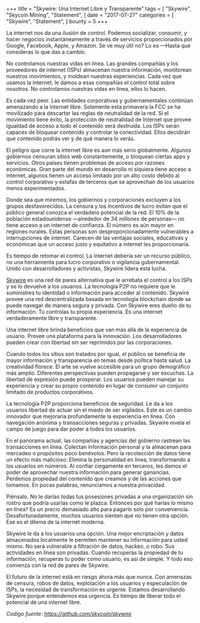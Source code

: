 +++
title = "Skywire: Una Internet Libre y Transparente"
tags = [
    "Skywire",
    "Skycoin Mining",
    "Statement",
]
date = "2017-07-27"
categories = [
    "Skywire",
    "Statement",
]
bounty = 5
+++

La internet nos da una ilusión de control. Podemos socializar, consumir, 
y hacer negocios instantáneamente a través de servicios proporcionados 
por Google, Facebook, Apple, y Amazon. Se ve muy útil no? Lo es —Hasta que consideras lo que das a cambio.

No controlamos nuestras vidas en línea. Las grandes compañías y 
los proveedores de internet (ISPs) almacenan nuestra información, 
monitorean nuestros movimientos, y moldean nuestras experiencias. 
Cada vez que usamos la internet, le damos a esas compañías el control 
total sobre nosotros. No controlamos nuestras vidas en línea, ellos lo hacen.

Es cada vez peor. Las entidades corporativas y gubernamentales continúan 
amenazando a la internet libre. Solamente esta primavera la FCC se ha movilizado 
para descartar las reglas de neutralidad de la red. Si el movimiento tiene éxito, 
la protección de neutralidad de Internet que provee igualdad de acceso a todo el 
contenido será destruida. Los ISPs serán capaces de bloquear contenido y controlar 
la conectividad. Ellos decidirán que contenido podrás ver y de qué manera lo verás.

El peligro que corre la internet libre es aun más serio globalmente. Algunos 
gobiernos censuran sitios web constantemente, o bloquean ciertas apps y 
servicios. Otros países tienen problemas de acceso por razones económicas. 
Gran parte del mundo en desarrollo ni siquiera tiene acceso a internet, algunos 
tienen un acceso limitado por un alto costo debido al control corporativo y 
estafas de terceros que se aprovechan de los usuarios menos experimentados.

Donde sea que miremos, los gobiernos y corporaciones excluyen a los grupos 
desfavorecidos. La censura y los incentivos de lucro evitan que el público 
general conozca el verdadero potencial de la red. El 10% de la población 
estadounidense —alrededor de 34 millones de personas— no tiene acceso a un 
internet de confianza. El número es aún mayor en regiones rurales. Estas personas 
son desproporcionadamente vulnerables a interrupciones de internet. Carecen de las 
ventajas sociales, educativas y económicas que un acceso justo y equitativo a internet 
les proporcionaría.

Es tiempo de retomar el control. La internet debería ser un recurso público, no 
una herramienta para lucro corporativo o vigilancia gubernamental. Unido con 
desarrolladores y activistas, Skywire lidera esta lucha. 

[Skywire](https://github.com/skycoin/skywire) es una red de pares alternativa 
que le arrebata el control a los ISPs y se lo devuelve a los usuarios. 
La tecnología P2P no requiere que le suministres tu identidad o información 
para acceder al contenido. Skywire provee una red descentralizada basada en 
tecnología blockchain donde se puede navegar de manera segura y privada. Con 
Skywire eres dueño de tu información. Tú controlas tu propia experiencia. 
Es una internet verdaderamente libre y transparente.

Una internet libre brinda beneficios que van más allá de la experiencia de usuario. 
Provee una plataforma para la innovación. Los desarrolladores pueden crear con 
libertad sin ser reprimidos por las corporaciones. 

Cuando todos los sitios son tratados por igual, el público se beneficia 
de mayor información y transparencia en temas desde política hasta salud. 
La creatividad florece. El arte se vuelve accesible para un grupo demográfico 
más amplio. Diferentes perspectivas pueden propagarse y ser escuchas. 
La libertad de expresión puede prosperar. Los usuarios pueden manejar su 
experiencia y crear su propio contenido en lugar de consumir un conjunto 
limitado de productos corporativos.

La tecnología P2P proporciona beneficios de seguridad. Le da a los usuarios 
libertad de actuar sin el miedo de ser vigilados. Este es un cambio innovador 
que mejoraría profundamente la experiencia en línea. Con navegación anónima y 
transacciones seguras y privadas. Skywire nivela el campo de juego para dar 
poder a todos los usuarios.

En el panorama actual, las compañías y agencias del gobierno rastrean las 
transacciones en línea. Colectan información personal y la almacenan para 
mercadeo o propósitos poco benévolos. Pero la recolección de datos tiene un 
efecto más malicioso:  Elimina la personalidad en línea, transformando a los 
usuarios en números. Al confiar ciegamente en terceros, les damos el poder de 
aprovechar nuestra información para generar ganancias. Perdemos propiedad del 
contenido que creamos y de las acciones que tomamos. En pocas palabras, 
renunciamos a nuestra privacidad.

Piénsalo. No le darías todas tus posesiones privadas a una organización sin rostro 
que podría usarlas como le plazca. Entonces por qué harías lo mismo en línea? 
Es un precio demasiado alto para pagarlo solo por conveniencia. Desafortunadamente, 
muchos usuarios sienten que no tienen otra opción. Ese es el dilema de la internet moderna.

Skywire le da a los usuarios una opción. Una mejor encriptación y datos almacenados 
localmente le permiten mantener su información para usted mismo. No será vulnerable a 
filtración de datos, hackeo, o robo. Sus actividades en línea son privadas. Cuando recuperas 
la propiedad de tu información, recuperas tu poder como usuario, es así de simple. 
Y todo eso comienza con la red de pares de Skywire.

El futuro de la internet está en riesgo ahora más que nunca. Con amenazas de censura, 
robos de datos, explotación a los usuarios y especulación de ISPs, la necesidad de 
transformación es urgente. Estamos desarrollando Skywire porque entendemos esa urgencia. 
Es tiempo de liberar todo el potencial de una internet libre.

*Codigo fuente: https://github.com/skycoin/skywire*
